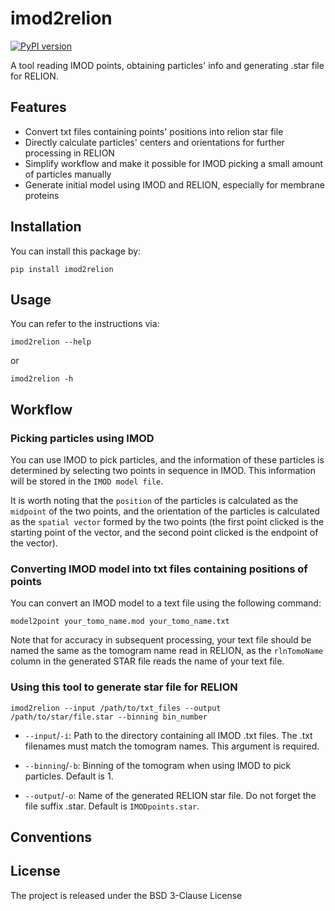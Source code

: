 # imod2relion

[![PyPI version](https://badge.fury.io/py/imod2relion.svg)](https://pypi.org/project/imod2relion/)

A tool reading IMOD points, obtaining particles' info and generating .star file for RELION.



## Features

- Convert txt files containing points' positions into relion star file
- Directly calculate particles' centers and orientations for further processing in RELION
- Simplify workflow and make it possible for IMOD picking a small amount of particles manually
- Generate initial model using IMOD and RELION, especially for membrane proteins

## Installation

You can install this package by:

```
pip install imod2relion
```

## Usage

You can refer to the instructions via:

```
imod2relion --help
```
or
```
imod2relion -h
```

## Workflow
### Picking particles using IMOD

You can use IMOD to pick particles, and the information of these particles is determined by selecting two points in sequence in IMOD. This information will be stored in the `IMOD model file`. 

It is worth noting that the `position` of the particles is calculated as the `midpoint` of the two points, and the orientation of the particles is calculated as the `spatial vector` formed by the two points (the first point clicked is the starting point of the vector, and the second point clicked is the endpoint of the vector).

### Converting IMOD model into txt files containing positions of points

You can convert an IMOD model to a text file using the following command:

```
model2point your_tomo_name.mod your_tomo_name.txt
```

Note that for accuracy in subsequent processing, your text file should be named the same as the tomogram name read in RELION, as the `rlnTomoName` column in the generated STAR file reads the name of your text file.

### Using this tool to generate star file for RELION

```
imod2relion --input /path/to/txt_files --output /path/to/star/file.star --binning bin_number
```


* `--input`/`-i`: Path to the directory containing all IMOD .txt files. The .txt filenames must match the tomogram names. This argument is required.

* `--binning`/`-b`: Binning of the tomogram when using IMOD to pick particles. Default is 1.

* `--output`/`-o`: Name of the generated RELION star file. Do not forget the file suffix .star. Default is `IMODpoints.star`.


## Conventions

## License

The project is released under the BSD 3-Clause License
